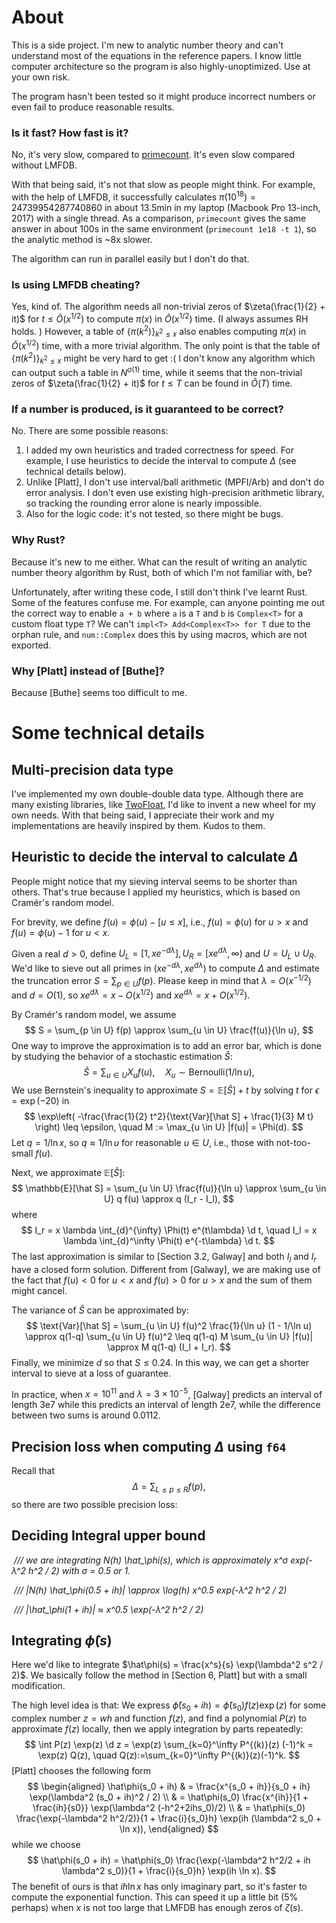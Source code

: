 # $\newcommand{\d}{\mathrm{d}}$About

This is a side project. I'm new to analytic number theory and can't understand most of the equations in the reference papers. I know little computer architecture so the program is also highly-unoptimized. Use at your own risk.

The program hasn't been tested so it might produce incorrect numbers or even fail to produce reasonable results.

### Is it fast? How fast is it?

No, it's very slow, compared to [primecount](https://github.com/kimwalisch/primecount). It's even slow compared without LMFDB.

With that being said, it's not that slow as people might think. For example, with the help of LMFDB, it successfully calculates $\pi(10^{18}) = 24739954287740860$ in about 13.5min in my laptop (Macbook Pro 13-inch, 2017) with a single thread. As a comparison, `primecount` gives the same answer in about 100s in the same environment (`primecount 1e18 -t 1`), so the analytic method is ~8x slower.

The algorithm can run in parallel easily but I don't do that.

### Is using LMFDB cheating?

Yes, kind of. The algorithm needs all non-trivial zeros of $\zeta(\frac{1}{2} + it)$ for $t \leq \tilde O(x^{1/2})$ to compute $\pi(x)$ in $\tilde O(x^{1/2})$ time. (I always assumes RH holds. ) However, a table of $\{\pi(k^2)\}_{k^2 \leq x}$ also enables computing $\pi(x)$ in $\tilde O(x^{1/2})$ time, with a more trivial algorithm. The only point is that the table of $\{\pi(k^2)\}_{k^2 \leq x}$ might be very hard to get :( I don't know any algorithm which can output such a table in $N^{o(1)}$ time, while it seems that the non-trivial zeros of $\zeta(\frac{1}{2} + it)$ for $t \leq T$ can be found in $\tilde O(T)$ time.

### If a number is produced, is it guaranteed to be correct?

No. There are some possible reasons:

1. I added my own heuristics and traded correctness for speed. For example, I use heuristics to decide the interval to compute $\Delta$ (see technical details below).
2. Unlike [Platt], I don't use interval/ball arithmetic (MPFI/Arb) and don't do error analysis. I don't even use existing high-precision arithmetic library, so tracking the rounding error alone is nearly impossible.
3. Also for the logic code: it's not tested, so there might be bugs.

### Why Rust?

Because it's new to me either. What can the result of writing an analytic number theory algorithm by Rust, both of which I'm not familiar with, be?

Unfortunately, after writing these code, I still don't think I've learnt Rust. Some of the features confuse me. For example, can anyone pointing me out the correct way to enable `a + b` where `a` is a `T` and `b` is `Complex<T>` for a custom float type `T`? We can't `impl<T> Add<Complex<T>> for T`  due to the orphan rule, and `num::Complex` does this by using macros, which are not exported.

### Why [Platt] instead of [Buthe]?

Because [Buthe] seems too difficult to me. 

# Some technical details

## Multi-precision data type

I've implemented my own double-double data type. Although there are many existing libraries, like [TwoFloat](https://github.com/ajtribick/twofloat), I'd like to invent a new wheel for my own needs. With that being said, I appreciate their work and my implementations are heavily inspired by them. Kudos to them.

## Heuristic to decide the interval to calculate $\Delta$

People might notice that my sieving interval seems to be shorter than others. That's true because I applied my heuristics, which is based on Cramér's random model.

For brevity, we define $f(u) = \phi(u) - [u \leq x]$, i.e., $f(u) = \phi(u)$ for $u > x$ and $f(u) = \phi(u) - 1$ for $u < x$.

Given a real $d > 0$,  define $U_L = [1, xe^{-d\lambda}], U_R = [xe^{d \lambda}, \infty)$ and $U = U_L \cup U_R$. We'd like to sieve out all primes in $(xe^{-d\lambda}, xe^{d \lambda})$ to compute $\Delta$ and estimate the truncation error $S = \sum_{p \in U}f(p)$. Please keep in mind that $\lambda = O(x^{-1/2})$ and $d = O(1)$, so $x e^{d\lambda} = x - O(x^{1/2})$ and $x e^{d\lambda} = x + O(x^{1/2})$.

By Cramér's random model, we assume
$$
S = \sum_{p \in U} f(p) \approx  \sum_{u \in U} \frac{f(u)}{\ln u},
$$
One way to improve the approximation is to add an error bar, which is done by studying the behavior of a stochastic estimation $\hat S$:
$$
\hat S = \sum_{u \in U} X_u f(u), \quad X_u \sim \text{Bernoulli}(1/\ln u),
$$
We use Bernstein's inequality to approximate $S = \mathbb{E} [\hat S] + t$ by solving $t$ for $\epsilon = \exp(-20)$ in
$$
\exp\left( -\frac{\frac{1}{2} t^2}{\text{Var}[\hat S] + \frac{1}{3} M t} \right) \leq \epsilon, \quad M := \max_{u \in U} |f(u)| = \Phi(d).
$$
Let $q = 1/\ln x$, so $q \approx 1/\ln u$ for reasonable $u \in U$, i.e., those with not-too-small $f(u)$.

Next, we approximate $\mathbb{E}[\hat S]$:
$$
\mathbb{E}[\hat S] = \sum_{u \in U} \frac{f(u)}{\ln u} \approx \sum_{u \in U} q f(u) \approx q (I_r - I_l),
$$
where
$$
I_r = x \lambda \int_{d}^{\infty} \Phi(t) e^{t\lambda} \d t, \quad I_l = x \lambda \int_{d}^\infty \Phi(t) e^{-t\lambda} \d t.
$$
The last approximation is similar to [Section 3.2, Galway] and both $I_l$ and $I_r$ have a closed form solution. Different from [Galway], we are making use of the fact that $f(u) < 0$ for $u < x$ and $f(u) > 0$ for $u > x$ and the sum of them might cancel.

The variance of $\hat S$ can be approximated by:
$$
\text{Var}[\hat S] = \sum_{u \in U} f(u)^2 \frac{1}{\ln u} (1 - 1/\ln u) \approx q(1-q) \sum_{u \in U} f(u)^2 \leq q(1-q) M \sum_{u \in U} |f(u)| \approx M q(1-q) (I_l + I_r).
$$
Finally, we minimize $d$ so that $S \leq 0.24$. In this way, we can get a shorter interval to sieve at a loss of guarantee.

In practice, when $x = 10^{11}$ and $\lambda = 3 \times 10^{-5}$, [Galway] predicts an interval of length 3e7 while this predicts an interval of length 2e7, while the difference between two sums is around 0.0112.

## Precision loss when computing $\Delta$ using `f64`

Recall that
$$
\Delta = \sum_{L \leq p \leq R} f(p),
$$
so there are two possible precision loss:

## Deciding Integral upper bound

​    */// we are integrating N(h) \hat_\phi(s), which is approximately x^σ exp(-λ^2 h^2 / 2) with σ = 0.5 or 1.*

​    */// |N(h) \hat_\phi(0.5 + ih)| \approx \log(h) x^0.5 exp(-λ^2 h^2 / 2)*

​    */// |\hat_\phi(1 + ih)| ≈ x^0.5 \exp(-λ^2 h^2 / 2)*

## Integrating $\hat\phi(s)$

Here we'd like to integrate $\hat\phi(s) = \frac{x^s}{s} \exp(\lambda^2 s^2 / 2)$. We basically follow the method in [Section 6, Platt] but with a small modification.

The high level idea is that: We express $\hat\phi(s_0 + ih) = \hat\phi(s_0) f(z) \exp(z)$ for some complex number $z = wh$ and function $f(z)$, and find a polynomial $P(z)$ to approximate $f(z)$ locally, then we apply integration by parts repeatedly:
$$
\int P(z) \exp(z) \d z = \exp(z) \sum_{k=0}^\infty P^{(k)}(z) (-1)^k = \exp(z) Q(z), \quad Q(z):=\sum_{k=0}^\infty P^{(k)}(z)(-1)^k.
$$
[Platt] chooses the following form
$$
\begin{aligned}
\hat\phi(s_0 + ih) & = \frac{x^{s_0 + ih}}{s_0 + ih} \exp(\lambda^2 (s_0 + ih)^2 / 2) \\
 & = \hat\phi(s_0) \frac{x^{ih}}{1 + \frac{ih}{s0}} \exp(\lambda^2 (-h^2+2ihs_0)/2) \\
 & = \hat\phi(s_0) \frac{\exp(-\lambda^2 h^2/2)}{1 + \frac{i}{s_0}h} \exp(ih (\lambda^2 s_0 + \ln x)),
\end{aligned}
$$
while we choose
$$
\hat\phi(s_0 + ih)  = \hat\phi(s_0) \frac{\exp(-\lambda^2 h^2/2 + ih \lambda^2 s_0)}{1 + \frac{i}{s_0}h} \exp(ih \ln x).
$$
The benefit of ours is that $ih\ln x$ has only imaginary part, so it's faster to compute the exponential function. This can speed it up a little bit (5% perhaps) when $x$ is not too large that LMFDB has enough zeros of $\zeta(s)$.

